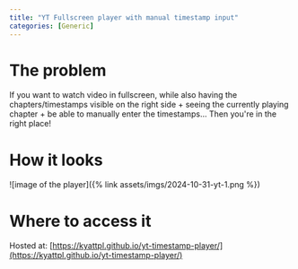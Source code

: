 ```yaml
---
title: "YT Fullscreen player with manual timestamp input"
categories: [Generic]
---
```


# The problem
If you want to watch video in fullscreen, while also having the chapters/timestamps visible
on the right side + seeing the currently playing chapter + be able to manually enter the timestamps...
Then you're in the right place!

# How it looks

![image of the player]({% link assets/imgs/2024-10-31-yt-1.png %})

# Where to access it
Hosted at: [https://kyattpl.github.io/yt-timestamp-player/](https://kyattpl.github.io/yt-timestamp-player/)